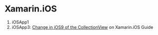 # Xamarin.iOS
1. iOSApp1
2. iOSApp3: [Change in iOS9 of the CollectionView](https://docs.microsoft.com/en-us/xamarin/ios/user-interface/controls/uicollectionview#changes-in-ios-9) on Xamarin.iOS Guide
